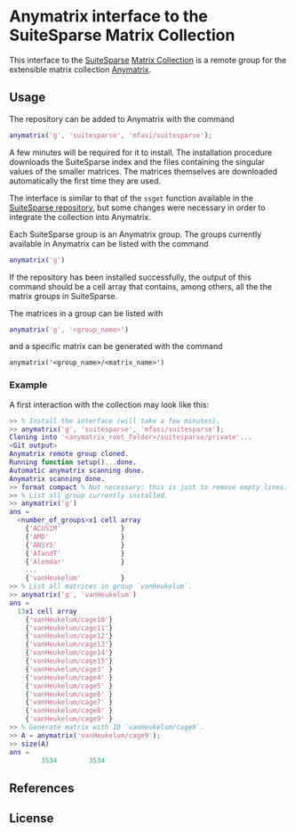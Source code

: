 # Anymatrix interface to the SuiteSparse Matrix Collection

This interface to the [SuiteSparse](https://people.engr.tamu.edu/davis/suitesparse.html) [Matrix Collection](http://sparse.tamu.edu/) is a remote group for the extensible matrix collection [Anymatrix](https://github.com/mmikaitis/anymatrix).

## Usage
The repository can be added to Anymatrix with the command
```MATLAB
anymatrix('g', 'suitesparse', 'mfasi/suitesparse');
```
A few minutes will be required for it to install. The installation procedure downloads the SuiteSparse index and the files containing the singular values of the smaller matrices. The matrices themselves are downloaded automatically the first time they are used.

The interface is similar to that of the `ssget` function available in the [SuiteSparse repository](https://github.com/DrTimothyAldenDavis/SuiteSparse), but some changes were necessary in order to integrate the collection into Anymatrix.

Each SuiteSparse group is an Anymatrix group. The groups currently available in Anymatrix can be listed with the command
```MATLAB
anymatrix('g')
```
If the repository has been installed successfully, the output of this command should be a cell array that contains, among others, all the the matrix groups in SuiteSparse.

The matrices in a group can be listed with
```MATLAB
anymatrix('g', '<group_name>')
```
and a specific matrix can be generated with the command
```MATALB
anymatrix('<group_name>/<matrix_name>')
```

### Example

A first interaction with the collection may look like this:
```MATLAB
>> % Install the interface (will take a few minutes).
>> anymatrix('g', 'suitesparse', 'mfasi/suitesparse');
Cloning into '<anymatrix_root_folder>/suitesparse/private'...
<Git output>
Anymatrix remote group cloned.
Running function setup()...done.
Automatic anymatrix scanning done.
Anymatrix scanning done.
>> format compact % Not necessary: this is just to remove empty lines.
>> % List all group currently installed.
>> anymatrix('g')
ans =
  <number_of_groups>x1 cell array
    {'ACUSIM'               }
    {'AMD'                  }
    {'ANSYS'                }
    {'ATandT'               }
    {'Alemdar'              }
    ...
    {'vanHeukelum'          }
>> % List all matrices in group `vanHeukelum`.
>> anymatrix('g', 'vanHeukelum')
ans =
  13x1 cell array
    {'vanHeukelum/cage10'}
    {'vanHeukelum/cage11'}
    {'vanHeukelum/cage12'}
    {'vanHeukelum/cage13'}
    {'vanHeukelum/cage14'}
    {'vanHeukelum/cage15'}
    {'vanHeukelum/cage3' }
    {'vanHeukelum/cage4' }
    {'vanHeukelum/cage5' }
    {'vanHeukelum/cage6' }
    {'vanHeukelum/cage7' }
    {'vanHeukelum/cage8' }
    {'vanHeukelum/cage9' }
>> % Generate matrix with ID `vanHeukelum/cage9`.
>> A = anymatrix('vanHeukelum/cage9');
>> size(A)
ans =
        3534        3534
```


## References

## License
